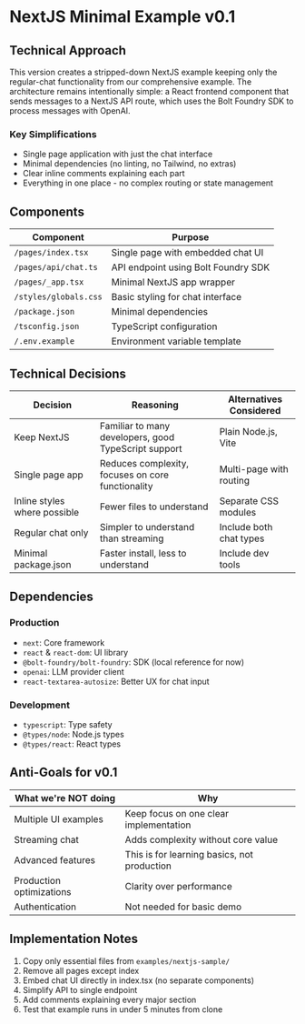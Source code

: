# NextJS Minimal Example v0.1

## Technical Approach

This version creates a stripped-down NextJS example keeping only the
regular-chat functionality from our comprehensive example. The architecture
remains intentionally simple: a React frontend component that sends messages to
a NextJS API route, which uses the Bolt Foundry SDK to process messages with
OpenAI.

### Key Simplifications

- Single page application with just the chat interface
- Minimal dependencies (no linting, no Tailwind, no extras)
- Clear inline comments explaining each part
- Everything in one place - no complex routing or state management

## Components

| Component             | Purpose                             |
| --------------------- | ----------------------------------- |
| `/pages/index.tsx`    | Single page with embedded chat UI   |
| `/pages/api/chat.ts`  | API endpoint using Bolt Foundry SDK |
| `/pages/_app.tsx`     | Minimal NextJS app wrapper          |
| `/styles/globals.css` | Basic styling for chat interface    |
| `/package.json`       | Minimal dependencies                |
| `/tsconfig.json`      | TypeScript configuration            |
| `/.env.example`       | Environment variable template       |

## Technical Decisions

| Decision                     | Reasoning                                            | Alternatives Considered |
| ---------------------------- | ---------------------------------------------------- | ----------------------- |
| Keep NextJS                  | Familiar to many developers, good TypeScript support | Plain Node.js, Vite     |
| Single page app              | Reduces complexity, focuses on core functionality    | Multi-page with routing |
| Inline styles where possible | Fewer files to understand                            | Separate CSS modules    |
| Regular chat only            | Simpler to understand than streaming                 | Include both chat types |
| Minimal package.json         | Faster install, less to understand                   | Include dev tools       |

## Dependencies

### Production

- `next`: Core framework
- `react` & `react-dom`: UI library
- `@bolt-foundry/bolt-foundry`: SDK (local reference for now)
- `openai`: LLM provider client
- `react-textarea-autosize`: Better UX for chat input

### Development

- `typescript`: Type safety
- `@types/node`: Node.js types
- `@types/react`: React types

## Anti-Goals for v0.1

| What we're NOT doing     | Why                                         |
| ------------------------ | ------------------------------------------- |
| Multiple UI examples     | Keep focus on one clear implementation      |
| Streaming chat           | Adds complexity without core value          |
| Advanced features        | This is for learning basics, not production |
| Production optimizations | Clarity over performance                    |
| Authentication           | Not needed for basic demo                   |

## Implementation Notes

1. Copy only essential files from `examples/nextjs-sample/`
2. Remove all pages except index
3. Embed chat UI directly in index.tsx (no separate components)
4. Simplify API to single endpoint
5. Add comments explaining every major section
6. Test that example runs in under 5 minutes from clone
